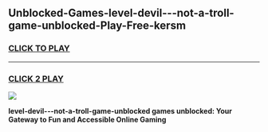 
## Unblocked-Games-level-devil---not-a-troll-game-unblocked-Play-Free-kersm
<h3>
<a href="https://premium76.site?title=level-devil---not-a-troll-game-unblocked&ref=10A">CLICK TO PLAY</a></h3>
<hr>

<h3>
<a href="https://premium76.site?title=level-devil---not-a-troll-game-unblocked&ref=10A">CLICK 2 PLAY</a>
  
</h3>

<a href="https://premium76.site?title=level-devil---not-a-troll-game-unblocked&ref=10A"><img src="https://clearcache.store/games.png"></a>


**level-devil---not-a-troll-game-unblocked games unblocked: Your Gateway to Fun and Accessible Online Gaming**
